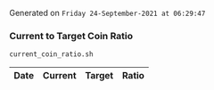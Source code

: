 Generated on `Friday 24-September-2021 at 06:29:47`

### Current to Target Coin Ratio
`current_coin_ratio.sh`

Date|Current|Target|Ratio
---|---|---|---
